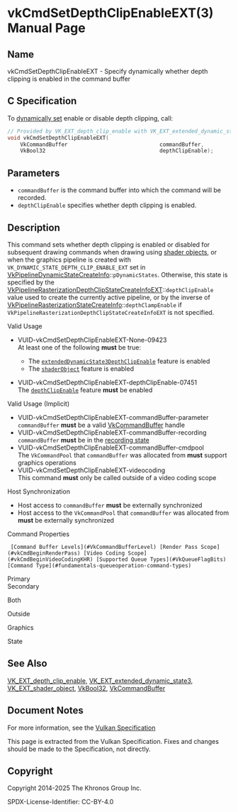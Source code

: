 # vkCmdSetDepthClipEnableEXT(3) Manual Page

## Name

vkCmdSetDepthClipEnableEXT - Specify dynamically whether depth clipping is enabled in the command buffer



## [](#_c_specification)C Specification

To [dynamically set](https://registry.khronos.org/vulkan/specs/latest/html/vkspec.html#pipelines-dynamic-state) enable or disable depth clipping, call:

```c++
// Provided by VK_EXT_depth_clip_enable with VK_EXT_extended_dynamic_state3, VK_EXT_depth_clip_enable with VK_EXT_shader_object
void vkCmdSetDepthClipEnableEXT(
    VkCommandBuffer                             commandBuffer,
    VkBool32                                    depthClipEnable);
```

## [](#_parameters)Parameters

- `commandBuffer` is the command buffer into which the command will be recorded.
- `depthClipEnable` specifies whether depth clipping is enabled.

## [](#_description)Description

This command sets whether depth clipping is enabled or disabled for subsequent drawing commands when drawing using [shader objects](https://registry.khronos.org/vulkan/specs/latest/html/vkspec.html#shaders-objects), or when the graphics pipeline is created with `VK_DYNAMIC_STATE_DEPTH_CLIP_ENABLE_EXT` set in [VkPipelineDynamicStateCreateInfo](https://registry.khronos.org/vulkan/specs/latest/man/html/VkPipelineDynamicStateCreateInfo.html)::`pDynamicStates`. Otherwise, this state is specified by the [VkPipelineRasterizationDepthClipStateCreateInfoEXT](https://registry.khronos.org/vulkan/specs/latest/man/html/VkPipelineRasterizationDepthClipStateCreateInfoEXT.html)::`depthClipEnable` value used to create the currently active pipeline, or by the inverse of [VkPipelineRasterizationStateCreateInfo](https://registry.khronos.org/vulkan/specs/latest/man/html/VkPipelineRasterizationStateCreateInfo.html)::`depthClampEnable` if `VkPipelineRasterizationDepthClipStateCreateInfoEXT` is not specified.

Valid Usage

- [](#VUID-vkCmdSetDepthClipEnableEXT-None-09423)VUID-vkCmdSetDepthClipEnableEXT-None-09423  
  At least one of the following **must** be true:
  
  - The [`extendedDynamicState3DepthClipEnable`](#features-extendedDynamicState3DepthClipEnable) feature is enabled
  - The [`shaderObject`](#features-shaderObject) feature is enabled
- [](#VUID-vkCmdSetDepthClipEnableEXT-depthClipEnable-07451)VUID-vkCmdSetDepthClipEnableEXT-depthClipEnable-07451  
  The [`depthClipEnable`](https://registry.khronos.org/vulkan/specs/latest/html/vkspec.html#features-depthClipEnable) feature **must** be enabled

Valid Usage (Implicit)

- [](#VUID-vkCmdSetDepthClipEnableEXT-commandBuffer-parameter)VUID-vkCmdSetDepthClipEnableEXT-commandBuffer-parameter  
  `commandBuffer` **must** be a valid [VkCommandBuffer](https://registry.khronos.org/vulkan/specs/latest/man/html/VkCommandBuffer.html) handle
- [](#VUID-vkCmdSetDepthClipEnableEXT-commandBuffer-recording)VUID-vkCmdSetDepthClipEnableEXT-commandBuffer-recording  
  `commandBuffer` **must** be in the [recording state](#commandbuffers-lifecycle)
- [](#VUID-vkCmdSetDepthClipEnableEXT-commandBuffer-cmdpool)VUID-vkCmdSetDepthClipEnableEXT-commandBuffer-cmdpool  
  The `VkCommandPool` that `commandBuffer` was allocated from **must** support graphics operations
- [](#VUID-vkCmdSetDepthClipEnableEXT-videocoding)VUID-vkCmdSetDepthClipEnableEXT-videocoding  
  This command **must** only be called outside of a video coding scope

Host Synchronization

- Host access to `commandBuffer` **must** be externally synchronized
- Host access to the `VkCommandPool` that `commandBuffer` was allocated from **must** be externally synchronized

Command Properties

     [Command Buffer Levels](#VkCommandBufferLevel) [Render Pass Scope](#vkCmdBeginRenderPass) [Video Coding Scope](#vkCmdBeginVideoCodingKHR) [Supported Queue Types](#VkQueueFlagBits) [Command Type](#fundamentals-queueoperation-command-types)

Primary  
Secondary

Both

Outside

Graphics

State

## [](#_see_also)See Also

[VK\_EXT\_depth\_clip\_enable](https://registry.khronos.org/vulkan/specs/latest/man/html/VK_EXT_depth_clip_enable.html), [VK\_EXT\_extended\_dynamic\_state3](https://registry.khronos.org/vulkan/specs/latest/man/html/VK_EXT_extended_dynamic_state3.html), [VK\_EXT\_shader\_object](https://registry.khronos.org/vulkan/specs/latest/man/html/VK_EXT_shader_object.html), [VkBool32](https://registry.khronos.org/vulkan/specs/latest/man/html/VkBool32.html), [VkCommandBuffer](https://registry.khronos.org/vulkan/specs/latest/man/html/VkCommandBuffer.html)

## [](#_document_notes)Document Notes

For more information, see the [Vulkan Specification](https://registry.khronos.org/vulkan/specs/latest/html/vkspec.html#vkCmdSetDepthClipEnableEXT)

This page is extracted from the Vulkan Specification. Fixes and changes should be made to the Specification, not directly.

## [](#_copyright)Copyright

Copyright 2014-2025 The Khronos Group Inc.

SPDX-License-Identifier: CC-BY-4.0